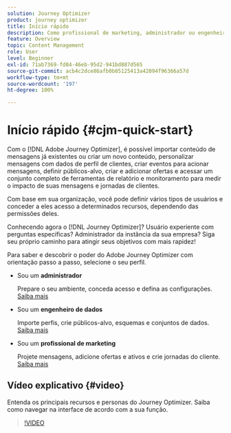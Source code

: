 ```yaml
---
solution: Journey Optimizer
product: journey optimizer
title: Início rápido
description: Como profissional de marketing, administrador ou engenheiro de dados, aprenda e descubra o potencial do Adobe Journey Optimizer por meio de uma orientação passo a passo.
feature: Overview
topic: Content Management
role: User
level: Beginner
exl-id: 71ab7369-fd84-46eb-95d2-941bd887d565
source-git-commit: acb4c2dce86afb0b85125413a42094f96366a57d
workflow-type: tm+mt
source-wordcount: '197'
ht-degree: 100%

---
```


# Início rápido {#cjm-quick-start}

Com o [!DNL Adobe Journey Optimizer], é possível importar conteúdo de mensagens já existentes ou criar um novo conteúdo, personalizar mensagens com dados de perfil de clientes, criar eventos para acionar mensagens, definir públicos-alvo, criar e adicionar ofertas e acessar um conjunto completo de ferramentas de relatório e monitoramento para medir o impacto de suas mensagens e jornadas de clientes.

Com base em sua organização, você pode definir vários tipos de usuários e conceder a eles acesso a determinados recursos, dependendo das permissões deles.

Conhecendo agora o [!DNL Journey Optimizer]? Usuário experiente com perguntas específicas? Administrador da instância da sua empresa? Siga seu próprio caminho para atingir seus objetivos com mais rapidez!

Para saber e descobrir o poder do Adobe Journey Optimizer com orientação passo a passo, selecione o seu perfil.

* Sou um **administrador**

  Prepare o seu ambiente, conceda acesso e defina as configurações. [Saiba mais](path/administrator.md)

* Sou um **engenheiro de dados**

  Importe perfis, crie públicos-alvo, esquemas e conjuntos de dados. [Saiba mais](path/data-engineer.md)

* Sou um **profissional de marketing**

  Projete mensagens, adicione ofertas e ativos e crie jornadas do cliente. [Saiba mais](path/marketer.md)

## Vídeo explicativo {#video}

Entenda os principais recursos e personas do Journey Optimizer. Saiba como navegar na interface de acordo com a sua função.

>[!VIDEO](https://video.tv.adobe.com/v/3430320?quality=12&captions=por_br)

